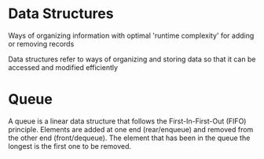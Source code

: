 # Data Structures

Ways of organizing information with optimal 'runtime complexity' for adding or removing records

Data structures refer to ways of organizing and storing data so that it can be accessed and modified efficiently

# Queue

A queue is a linear data structure that follows the First-In-First-Out (FIFO) principle. Elements are added at one end (rear/enqueue) and removed from the other end (front/dequeue). The element that has been in the queue the longest is the first one to be removed.